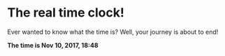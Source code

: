 # The real time clock!

Ever wanted to know what the time is? Well, your journey is about to end!

**The time is Nov 10, 2017, 18:48**